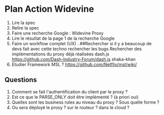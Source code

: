 # Plan Action Widevine
1. Lire la spec
2. Relire la spec
3. Faire une recherche Google : Widevine Proxy
4. Lire le résultat de la page 1 de la recherche Google
5. Faire un workflow complet (UX)
.
##Rechercher si il y a beaucoup de devs fait avec cette techno
rechercher les bugs
Rechercher des implémentations du proxy déjà réalisées
dash.js https://github.com/Dash-Industry-Forum/dash.js
shaka-khan
4. Etudier Framework MSL ? https://github.com/Netflix/msl/wiki/



## Questions
1. Comment se fait l'authentification du client par le proxy ?
2. Est ce que le PARSE_ONLY doit être implémenté ? (à priori oui)
3. Quelles sont les business rules au niveau du proxy ? Sous quelle forme ?
4. Ou sera déployé le proxy ? sur le routeur ? dans le cloud ?
